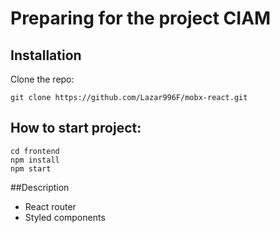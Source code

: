 # Preparing for the project CIAM

## Installation

Clone the repo:
```
git clone https://github.com/Lazar996F/mobx-react.git
```
## How to start project:
```
cd frontend
npm install
npm start
```

##Description
- React router
- Styled components
